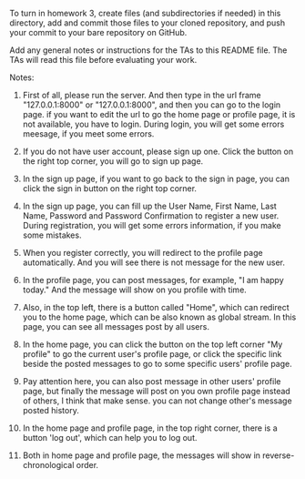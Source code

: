 To turn in homework 3, create files (and subdirectories if needed) in
this directory, add and commit those files to your cloned repository,
and push your commit to your bare repository on GitHub.

Add any general notes or instructions for the TAs to this README file.
The TAs will read this file before evaluating your work.


Notes:
1. First of all, please run the server. And then type in the url frame "127.0.0.1:8000" or "127.0.0.1:8000", and then you can go to the login page. if you want to edit the url to go the home page or profile page, it is not available, you have to login. During login, you will get some errors meesage, if you meet some errors.

2. If you do not have user account, please sign up one. Click the button on the right top corner, you will go to sign up page.

3. In the sign up page, if you want to go back to the sign in page, you can click the sign in button on the right top corner.

4. In the sign up page, you can fill up the User Name, First Name, Last Name, Password and Password Confirmation to register a new user. During registration, you will get some errors information, if you make some mistakes.

5. When you register correctly, you will redirect to the profile page automatically. And you will see there is not message for the new user. 

6. In the profile page, you can post messages, for example, "I am happy today." And the message will show on you profile with time.

7. Also, in the top left, there is a button called "Home", which can redirect you to the home page, which can be also known as global stream. In this page, you can see all messages post by all users. 

8. In the home page, you can click the button on the top left corner "My profile" to go the current user's profile page, or click the specific link beside the posted messages to go to some specific users' profile page. 

9. Pay attention here, you can also post message in other users' profile page, but finally the message will post on you own profile page instead of others, I think that make sense. you can not change other's message posted history.

10. In the home page and profile page, in the top right corner, there is a button 'log out', which can help you to log out.

11. Both in home page and profile page, the messages will show in reverse-chronological order.
